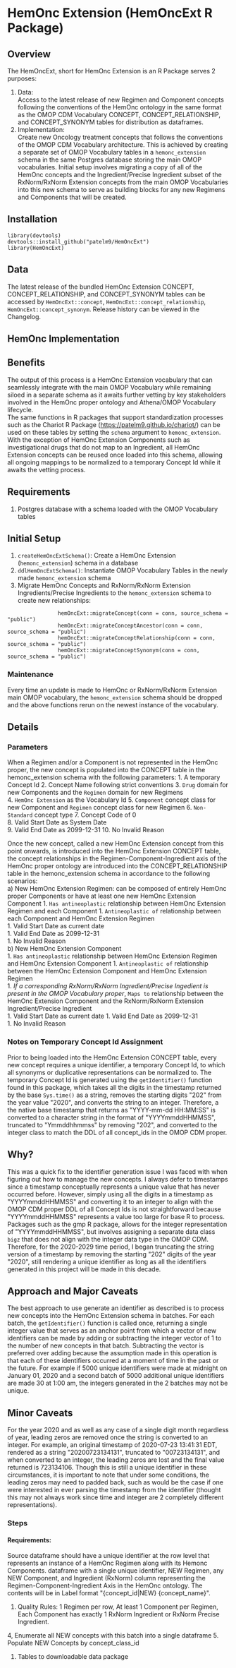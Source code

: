 # HemOnc Extension (HemOncExt R Package) 
## Overview  
The HemOncExt, short for HemOnc Extension is an R Package serves 2 purposes:  
1. Data:  
Access to the latest release of new Regimen and Component concepts following the conventions of the HemOnc ontology in the same format as the OMOP CDM Vocabulary CONCEPT, CONCEPT_RELATIONSHIP, and CONCEPT_SYNONYM tables for distribution as dataframes.  
1. Implementation:  
Create new Oncology treatment concepts that follows the conventions of the OMOP CDM Vocabulary architecture. This is achieved by creating a separate set of OMOP Vocabulary tables in a `hemonc_extension` schema in the same Postgres database storing the main OMOP vocabularies. Initial setup involves migrating a copy of all of the HemOnc concepts and the Ingredient/Precise Ingredient subset of the RxNorm/RxNorm Extension concepts from the main OMOP Vocabularies into this new schema to serve as building blocks for any new Regimens and Components that will be created.  

## Installation  
```
library(devtools)  
devtools::install_github("patelm9/HemOncExt")
library(HemOncExt)
```  

## Data  
The latest release of the bundled HemOnc Extension CONCEPT, CONCEPT_RELATIONSHIP, and CONCEPT_SYNONYM tables can be accessed by `HemOncExt::concept`, `HemOncExt::concept_relationship`, `HemOncExt::concept_synonym`. Release history can be viewed in the Changelog.  

## HemOnc Implementation  
## Benefits  
The output of this process is a HemOnc Extension vocabulary that can seamlessly integrate with the main OMOP Vocabulary while remaining siloed in a separate schema as it awaits further vetting by key stakeholders involved in the HemOnc proper ontology and Athena/OMOP Vocabulary lifecycle.  
The same functions in R packages that support standardization processes such as the Chariot R Package (https://patelm9.github.io/chariot/) can be used on these tables by setting the `schema` argument to `hemonc_extension`.  
With the exception of HemOnc Extension Components such as investigational drugs that do not map to an Ingredient, all HemOnc Extension concepts can be reused once loaded into this schema, allowing all ongoing mappings to be normalized to a temporary Concept Id while it awaits the vetting process.  

## Requirements  
1. Postgres database with a schema loaded with the OMOP Vocabulary tables  

## Initial Setup  
1. `createHemOncExtSchema()`: Create a HemOnc Extension (`hemonc_extension`) schema in a database
2. `ddlHemOncExtSchema()`: Instantiate OMOP Vocabulary Tables in the newly made `hemonc_extension` schema
3. Migrate HemOnc Concepts and RxNorm/RxNorm Extension Ingredients/Precise Ingredients to the `hemonc_extension` schema to create new relationships:  
```
                hemOncExt::migrateConcept(conn = conn, source_schema = "public")
                hemOncExt::migrateConceptAncestor(conn = conn, source_schema = "public")  
                hemOncExt::migrateConceptRelationship(conn = conn, source_schema = "public")  
                hemOncExt::migrateConceptSynonym(conn = conn, source_schema = "public")  
```
### Maintenance  
Every time an update is made to HemOnc or RxNorm/RxNorm Extension main OMOP vocabulary, the `hemonc_extension` schema should be dropped and the above functions rerun on the newest instance of the vocabulary.  

## Details  
### Parameters  
When a Regimen and/or a Component is not represented in the HemOnc proper, the new concept is populated into the CONCEPT table in the hemonc_extension schema with the following parameters: 
    1. A temporary Concept Id
    2. Concept Name following strict conventions
    3. `Drug` domain for new Components and the `Regimen` domain for new Regimens  
    4. `HemOnc Extension` as the Vocabulary Id
    5. `Component` concept class for new Component and `Regimen` concept class for new Regimen
    6. `Non-Standard` concept type
    7. Concept Code of 0  
    8. Valid Start Date as System Date  
    9. Valid End Date as 2099-12-31
    10. No Invalid Reason  
    
Once the new concept, called a new HemOnc Extension concept from this point onwards, is introduced into the HemOnc Extension CONCEPT table, the concept relationships in the Regimen-Component-Ingredient axis of the HemOnc proper ontology are introduced into the CONCEPT_RELATIONSHIP table in the hemonc_extension schema in accordance to the following scenarios:  
a) New HemOnc Extension Regimen: can be composed of entirely HemOnc proper Components or have at least one new HemOnc Extension Component
    1. `Has antineoplastic` relationship between HemOnc Extension Regimen and each Component 
    1. `Antineoplastic of` relationship between each Component and HemOnc Extension Regimen  
    1. Valid Start Date as current date  
    1. Valid End Date as 2099-12-31  
    1. No Invalid Reason  
b) New HemOnc Extension Component  
    1. `Has antineoplastic` relationship between HemOnc Extension Regimen and HemOnc Extension Component 
    1. `Antineoplastic of` relationship between the HemOnc Extension Component and HemOnc Extension Regimen  
    1. _If a corresponding RxNorm/RxNorm Ingredient/Precise Ingedient is present in the OMOP Vocabulary proper_, `Maps to` relationship between the HemOnc Extension Component and the RxNorm/RxNorm Extension Ingredient/Precise Ingredient  
    1. Valid Start Date as current date
    1. Valid End Date as 2099-12-31  
    1. No Invalid Reason  
  
### Notes on Temporary Concept Id Assignment    
Prior to being loaded into the HemOnc Extension CONCEPT table, every new concept requires a unique identifier, a temporary Concept Id, to which all synonyms or duplicative representations can be normalized to. The temporary Concept Id is generated using the `getIdentifier()` function found in this package, which takes all the digits in the timestamp returned by the base `Sys.time()` as a string, removes the starting digits "202" from the year value "2020", and converts the string to an integer. Therefore, a the native base timestamp that returns as "YYYY-mm-dd HH:MM:SS" is converted to a character string in the format of "YYYYmmddHHMMSS", truncated to "Ymmddhhmmss" by removing "202", and converted to the integer class to match the DDL of all concept_ids in the OMOP CDM proper.  

## Why?  
This was a quick fix to the identifier generation issue I was faced with when figuring out how to manage the new concepts. I always defer to timestamps since a timestamp conceptually represents a unique value that has never occurred before. However, simply using all the digits in a timestamp as "YYYYmmddHHMMSS" and converting it to an integer to align with the OMOP CDM proper DDL of all Concept Ids is not straightforward because "YYYYmmddHHMMSS" represents a value too large for base R to process. Packages such as the gmp R package, allows for the integer representation of "YYYYmmddHHMMSS", but involves assigning a separate data class `bigz` that does not align with the integer data type in the OMOP CDM. Therefore, for the 2020-2029 time period, I began truncating the string version of a timestamp by removing the starting "202" digits of the year "2020", still rendering a unique identifier as long as all the identifiers generated in this project will be made in this decade.  

## Approach and Major Caveats  
The best approach to use generate an identifier as described is to process new concepts into the HemOnc Extension schema in batches. For each batch, the `getIdentifier()` function is called once, returning a single integer value that serves as an anchor point from which a vector of new identifiers can be made by adding or subtracting the integer vector of 1 to the number of new concepts in that batch. Subtracting the vector is preferred over adding because the assumption made in this operation is that each of these identifiers occurred at a moment of time in the past or the future. For example if 5000 unique identifiers were made at midnight on January 01, 2020 and a second batch of 5000 additional unique identifiers are made 30 at 1:00 am, the integers generated in the 2 batches may not be unique.  

## Minor Caveats  
For the year 2020 and as well as any case of a single digit month regardless of year, leading zeros are removed once the string is converted to an integer. For example, an original timestamp of 2020-07-23 13:41:31 EDT, rendered as a string "20200723134131", truncated to "00723134131", and when converted to an integer, the leading zeros are lost and the final value returned is 723134106. Though this is still a unique identifier in these circumstances, it is important to note that under some conditions, the leading zeros may need to padded back, such as would be the case if one were interested in ever parsing the timestamp from the identifier (thought this may not always work since time and integer are 2 completely different representations).  

### Steps  
#### Requirements: 
Source dataframe should have a unique identifier at the row level that represents an instance of a HemOnc Regimen along with its Hemonc Components. dataframe with a single unique identifier, NEW Regimen, any NEW Component, and Ingredient (RxNorm) column representing the Regimen-Component-Ingredient Axis in the HemOnc ontology. The contents will be in Label format "{concept_id|NEW} {concept_name}".  
1. Quality Rules: 1 Regimen per row, At least 1 Component per Regimen, Each Component has exactly 1 RxNorm Ingredient or RxNorm Precise Ingredient.  


4, Enumerate all NEW concepts with this batch into a single dataframe
5. Populate NEW Concepts by concept_class_id
1. Tables to downloadable data package
